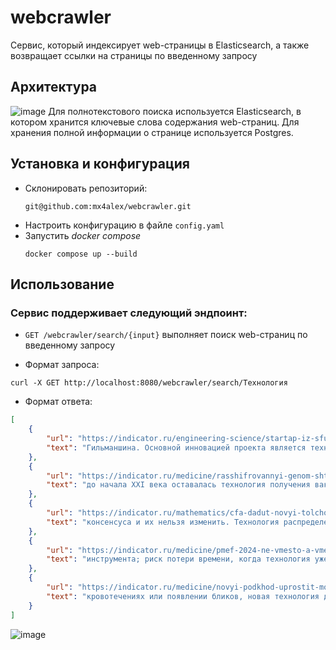 # webcrawler
Сервис, который индексирует web-страницы в Elasticsearch, а также возвращает ссылки на страницы по введенному запросу

## Архитектура
![image](https://github.com/user-attachments/assets/654018cc-4c79-416c-85c7-a2b7f2f2868a)
Для полнотекстового поиска используется Elasticsearch, в котором хранится ключевые слова содержания web-страниц. Для хранения полной информации о странице используется Postgres.

## Установка и конфигурация
- Склонировать репозиторий:
  ```
  git@github.com:mx4alex/webcrawler.git
  ```
- Настроить конфигурацию в файле `config.yaml`
- Запустить *docker compose*
  ```
  docker compose up --build
  ```

## Использование

### Сервис поддерживает следующий эндпоинт:
- `GET /webcrawler/search/{input}` выполняет поиск web-страниц по введенному запросу

* Формат запроса:
```
curl -X GET http://localhost:8080/webcrawler/search/Технология
```
* Формат ответа:
```json
[
    {
        "url": "https://indicator.ru/engineering-science/startap-iz-sfu-razrabotal-tekhnologiyu-obogasheniya-grafita-sposobnuyu-izmenit-rynok-materialov-05-07-2024.htm",
        "text": "Гильманшина. Основной инновацией проекта является технология термического обогащения графита, что позволит"
    },
    {
        "url": "https://indicator.ru/medicine/rasshifrovannyi-genom-shtamma-listerii-pomozhet-sdelat-vakciny-bezopasnee-05-07-2024.htm",
        "text": "до начала XXI века оставалась технология получения вакцин путем аттенуации вакцинных"
    },
    {
        "url": "https://indicator.ru/mathematics/cfa-dadut-novyi-tolchok-v-razvitii-klassicheskikh-finansovykh-instrumentov.htm",
        "text": "консенсуса и их нельзя изменить. Технология распределенного реестра — и блокчейна"
    },
    {
        "url": "https://indicator.ru/medicine/pmef-2024-ne-vmesto-a-vmeste-potencial-primeneniya-ii-v-rossiiskom-zdravookhranenii.htm",
        "text": "инструмента; риск потери времени, когда технология уже готова, но не применяется"
    },
    {
        "url": "https://indicator.ru/medicine/novyi-podkhod-uprostit-monitoring-krovotoka-pri-operaciyakh-na-golovnom-mozge-19-03-2024.htm",
        "text": "кровотечениях или появлении бликов, новая технология демонстрирует значительный потенциал для улучшения"
    }
]
```

![image](https://github.com/user-attachments/assets/b7794d14-8467-462d-b0dd-e0aa6c3760ec)
